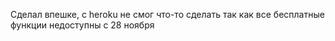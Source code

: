 Сделал впешке, с heroku не смог что-то сделать так как все бесплатные функции недоступны с 28 ноября
